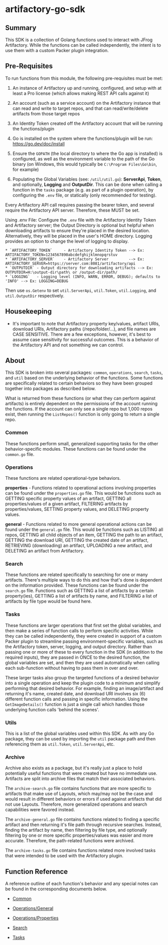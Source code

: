 # artifactory-go-sdk

## Summary
This SDK is a collection of Golang functions used to interact with JFrog Artifactory. While the functions can be called independently, the intent is to use them with a custom Packer plugin integration.

## Pre-Requisites
To run functions from this module, the following pre-requisites must be met:

1. An instance of Artifactory up and running, configured, and setup with at least a Pro license (which allows making REST API calls against it)

2. An account (such as a service account) on the Artifactory instance that can read and write to target repos, and that can read/write/delete artifacts from those target repos

3. An Identity Token created off the Artifactory account that will be running the functions/plugin

4. Go is installed on the system where the functions/plugin will be run: https://go.dev/doc/install

5. Ensure the `GOPATH` (the local directory to where the Go app is installed) is configured, as well as the environment variable to the path of the Go binary (on Windows, this would typically be `C:\Program Files\Go\bin`, for example)

6. Populating the Global Variables (see: `/util/util.go`): **ServerApi**, **Token**, and optionally, **Logging** and **OutputDir**. This can be done when calling a function in the `tasks` package (e.g. as part of a plugin operation), by configuring the `.env` file, or statically (only recommended for testing).

Every Artifactory API call requires passing the bearer token, and several require the Artifactory API server. Therefore, these MUST be set.

Using .env File: Configure the `.env` file with the Artifactory Identity Token and Artifactory server; the Output Directory is optional but helpful when downloading artifacts to ensure they're placed in the desired location. Alternatively, they will be placed in the user's HOME directory. Logging provides an option to change the level of logging to display.

    * `ARTIFACTORY_TOKEN`     - Artifactory Identity Token --> Ex:  ARTIFACTORY_TOKEN=1234567890abcdefghijklmnopqrstuv
    * `ARTIFACTORY_SERVER`    - Artifactory Server         --> Ex:  ARTIFACTORY_SERVER=https://server.com:8081/artifactory/api
    * `OUTPUTDIR` - Output directory for downloading artifacts --> Ex: OUTPUTDIR=H:\output-dir\path\ or /output-dir/path/
    * `LOGGING`   - Logging level (INFO, WARN, ERROR, DEBUG); defaults to 'INFO' --> Ex: LOGGING=DEBUG

Then use `os.Getenv` to set `util.ServerApi`, `util.Token`, `util.Logging`, and `util.OutputDir` respectively.

## Housekeeping
- It's important to note that Artifactory property key/values, artifact URIs, download URIs, Artifactory paths (/repo/folder/...), and file names are CASE SENSITIVE. There are a few exceptions, however, it's best to assume case sensitivity for successful outcomes. This is a behavior of the Artifactory API and not something we can control. 

## About
This SDK is broken into several packages: `common`, `operations`, `search`, `tasks`, and `util` based on the underlying behavior of the functions. Some functions are specifically related to certain behaviors so they have been grouped together into packages as described below. 

What is returned from these functions (or what they can perform against artifacts) is entirely dependent on the permissions of the account running the functions. If the account can only see a single repo but 1,000 repos exist, then running the `ListRepos()` function is only going to return a single repo.

### Common
These functions perform small, generalized supporting tasks for the other behavior-specific modules. These functions can be found under the `common.go` file.

### Operations
These functions are related operational-type behaviors. 

**properties** - Functions related to operational actions involving properties can be found under the `properties.go` file. This would be functions such as GETTING specific property values of an artifact, GETTING all properties/values of a given artifact, FILTERING artifacts by properties/values, SETTING property values, and DELETING property values.

**general** - Functions related to more general operational actions can be found under the `general.go` file. This would be functions such as LISTING all repos, GETTING all child objects of an item, GETTING the path to an artifact, GETTING the download URI, GETTING the created date of an artifact, RETRIEVING (downloading) an artifact, UPLOADING a new artifact, and DELETING an artifact from Artifactory. 

### Search
These functions are related specifically to searching for one or many artifacts. There's multiple ways to do this and how that's done is dependent on the information provided. These functions can be found under the `search.go` file. Functions such as GETTING a list of artifacts by a certain property(ies), GETTING a list of artifacts by name, and FILTERING a list of artifacts by file type would be found here.

### Tasks
These functions are larger operations that first set the global variables, and then make a series of function calls to perform specific activities. While they can be called independently, they were created in support of a custom Packer plugin to streamline passing environment-specific variables, such as the Artifactory token, server, logging, and output directory. Rather than passing one or more of these to every function in the SDK (in addition to the required inputs), they are passed in ONCE to the desired function, the global variables are set, and then they are used automatically when calling each sub-function without having to pass them in over and over.

These larger tasks also group the targeted functions of a desired behavior into a single operation and keep the plugin code to a minimum and simplify performing that desired behavior. For example, finding an image/artifact and returning it's name, created date, and download URI involves six (6) different function calls and passing in specific information. Using the `GetImageDetails()` function is just a single call which handles those underlying function calls 'behind the scenes'.

### Utils
This is a list of the global variables used within this SDK. As with any Go package, they can be used by importing the `util` package path and then referencing them as `util.Token`, `util.ServerApi`, etc.

### Archive
Archive also exists as a package, but it's really just a place to hold potentially useful functions that were created but have no immediate use. Artifacts are split into archive files that match their associated behaviors.

The `archive-search.go` file contains functions that are more specific to artifacts that make use of Layouts, which may/may not be the case and would result in different behaviors or errors if used against artifacts that did not use Layouts. Therefore, more generalized operations and search capabilities were favored instead.

The `archive-general.go` file contains functions related to finding a specific artifact and then returning it's file path through recursive searches. Instead, finding the artifact by name, then filtering by file type, and optionally filtering by one or more specific properties/values was easier and more accurate. Therefore, the path-related functions were archived. 

The `archive-tasks.go` file contains functions related more involved tasks that were intended to be used with the Artifactory plugin.

## Function Reference
A reference outline of each function's behavior and any special notes can be found in the corresponding documents below.

- [Common](https://github.com/raynaluzier/artifactory-go-sdk/blob/main/docs/common.md)

- [Operations/General](https://github.com/raynaluzier/artifactory-go-sdk/blob/main/docs/ops-general.md)

- [Operations/Properties](https://github.com/raynaluzier/artifactory-go-sdk/blob/main/docs/ops-properties.md)

- [Search](https://github.com/raynaluzier/artifactory-go-sdk/blob/main/docs/search.md)

- [Tasks](https://github.com/raynaluzier/artifactory-go-sdk/blob/main/docs/tasks.md)
